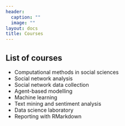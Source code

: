 ```yaml
---
header:
  caption: ""
  image: ""
layout: docs
title: Courses
---
```

## List of courses

* Computational methods in social sciences
* Social network analysis
* Social network data collection
* Agent-based modelling
* Machine learning
* Text mining and sentiment analysis
* Data science laboratory
* Reporting with RMarkdown
